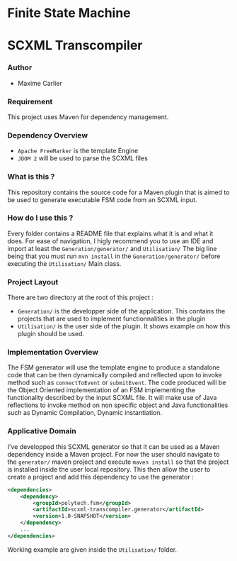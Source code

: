 # Finite State Machine
# SCXML Transcompiler

### Author

* Maxime Carlier

### Requirement

This project uses Maven for dependency management.

### Dependency Overview

* `Apache FreeMarker` is the template Engine
* `JDOM 2` will be used to parse the SCXML files

### What is this ?

This repository contains the source code for a Maven plugin that is aimed to be used to generate executable FSM code from an SCXML input.

### How do I use this ?

Every folder contains a README file that explains what it is and what it does. For ease of navigation, I higly recommend you to use an IDE and import at least the `Generation/generator/` and `Utilisation/`
The big line being that you must run `mvn install` in the `Generation/generator/` before executing the `Utilisation/` Main class.

### Project Layout

There are two directory at the root of this project :
* `Generation/` is the developper side of the application. This contains the projects that are used to implement functionnalities in the plugin
* `Utilisation/` is the user side of the plugin. It shows example on how this plugin should be used.

### Implementation Overview

The FSM generator will use the template engine to produce a standalone code that can be then dynamically compiled and reflected upon to invoke method such as `connectToEvent` or `submitEvent`.
The code produced will be the Object Oriented implementation of an FSM implementing the functionality described by the input SCXML file.
It will make use of Java reflections to invoke method on non specific object and Java functionalities such as Dynamic Compilation, Dynamic instantiation.

### Applicative Domain

I've developped this SCXML generator so that it can be used as a Maven dependency inside a Maven project. For now the user should navigate to the `generator/` maven project and execute `maven install` so that the project
is installed inside the user local repository. This then allow the user to create a project and add this dependency to use the generator :
```xml
<dependencies>
	<dependency>
		<groupId>polytech.fsm</groupId>
		<artifactId>scxml-transcompiler.generator</artifactId>
		<version>1.0-SNAPSHOT</version>
	</dependency>
	...
</dependencies>
```
Working example are given inside the `Utilisation/` folder.
